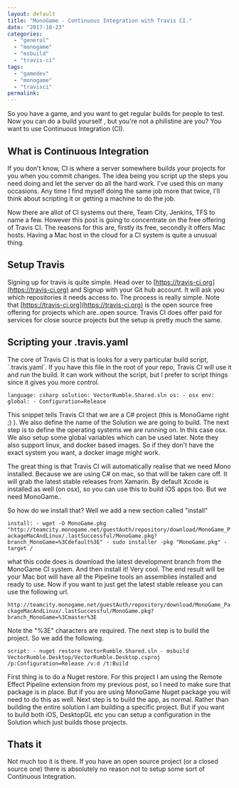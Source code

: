 ```yaml
---
layout: default
title: "MonoGame - Continuous Integration with Travis CI."
date: "2017-10-23"
categories: 
  - "general"
  - "monogame"
  - "msbuild"
  - "travis-ci"
tags: 
  - "gamedev"
  - "monogame"
  - "travisci"
permalink: 
---
```


So you have a game, and you want to get regular builds for people to test. Now you can do a build yourself , but you're not a philistine are you? You want to use Continuous Integration (CI).

## What is Continuous Integration

If you don't know, CI is where a server somewhere builds your projects for you when you commit changes. The idea being you script up the steps you need doing and let the server do all the hard work. I've used this on many occasions. Any time I find myself doing the same job more that twice, I'll think about scripting it or getting a machine to do the job.

Now there are allot of CI systems out there, Team City, Jenkins, TFS to name a few. However this post is going to concentrate on the free offering of Travis CI. The reasons for this are, firstly its free, secondly it offers Mac hosts. Having a Mac host in the cloud for a CI system is quite a unusual thing.

## Setup Travis

Signing up for travis is quite simple. Head over to [https://travis-ci.org](https://travis-ci.org) and Signup with your Git hub account. It will ask you which repositories it needs access to. The process is really simple. Note that [https://travis-ci.org](https://travis-ci.org) is the open source free offering for projects which are..open source. Travis CI does offer paid for services for close source projects but the setup is pretty much the same.

## Scripting your .travis.yaml

The core of Travis CI is that is looks for a very particular build script, \`.travis.yaml\`. If you have this file in the root of your repo, Travis CI will use it and run the build. It can work without the script, but I prefer to script things since it gives you more control.

`language: csharp solution: VectorRumble.Shared.sln os: - osx env: global: - Configuration=Release`

This snippet tells Travis CI that we are a C# project (this is MonoGame right ;) ). We also define the name of the Solution we are going to build. The next step is to define the operating systems we are running on. In this case osx. We also setup some global variables which can be used later. Note they also support linux, and docker based images. So if they don't have the exact system you want, a docker image might work.

The great thing is that Travis CI will automatically realise that we need Mono installed. Because we are using C# on mac, so that will be taken care off. It will grab the latest stable releases from Xamarin. By default Xcode is installed as well (on osx), so you can use this to build iOS apps too. But we need MonoGame..

So how do we install that? Well we add a new section called "install"

`install: - wget -O MonoGame.pkg "http://teamcity.monogame.net/guestAuth/repository/download/MonoGame_PackageMacAndLinux/.lastSuccessful/MonoGame.pkg?branch_MonoGame=%3Cdefault%3E" - sudo installer -pkg "MonoGame.pkg" -target /`

what this code does is download the latest development branch from the MonoGame CI system. And then install it! Very cool. The end result will be your Mac bot will have all the Pipeline tools an assemblies installed and ready to use. Now if you want to just get the latest stable release you can use the following url.

`http://teamcity.monogame.net/guestAuth/repository/download/MonoGame_PackageMacAndLinux/.lastSuccessful/MonoGame.pkg?branch_MonoGame=%3Cmaster%3E`

Note the "%3E" characters are required. The next step is to build the project. So we add the following.

`script: - nuget restore VectorRumble.Shared.sln - msbuild VectorRumble.Desktop/VectorRumble.Desktop.csproj /p:Configuration=Release /v:d /t:Build`

First thing is to do a Nuget restore. For this project I am using the Remote Effect Pipeline extension from my previous post, so I need to make sure that package is in place. But if you are using MonoGame Nuget package you will need to do this as well. Next step is to build the app, as normal. Rather than building the entire solution I am building a specific project. But if you want to build both iOS, DesktopGL etc you can setup a configuration in the Solution which just builds those projects.

## Thats it

Not much too it is there. If you have an open source project (or a closed source one) there is absolutely no reason not to setup some sort of Continuous Integration.
